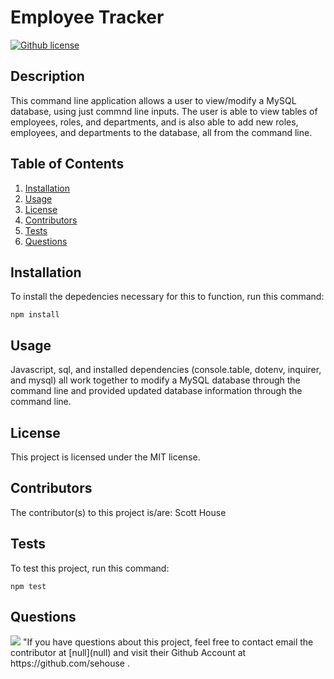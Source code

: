 # Employee Tracker

[![Github license](https://img.shields.io/static/v1?label=License&message=MIT&color=blue)](#license)

## Description
 This command line application allows a user to view/modify a MySQL database, using just commnd line inputs. The user is able to view tables of employees, roles, and departments, and is also able to add new roles, employees, and departments to the database, all from the command line.

## Table of Contents
1. [Installation](#installation)
2. [Usage](#usage)
3. [License](#license)
4. [Contributors](#contributors)
5. [Tests](#tests)
6. [Questions](#questions)

## Installation
To install the depedencies necessary for this to function, run this command:

```npm install```

## Usage
 Javascript, sql, and installed dependencies (console.table, dotenv, inquirer, and mysql) all work together to modify a MySQL database through the command line and provided updated database information through the command line. 

## License
This project is licensed under the MIT license.

## Contributors
The contributor(s) to this project is/are:
Scott House

## Tests
To test this project, run this command:

```npm test```

## Questions
<img src="https://avatars3.githubusercontent.com/u/60306968?v=4">
"If you have questions about this project, feel free to contact email the contributor at [null](null) and visit their Github Account at https://github.com/sehouse .

